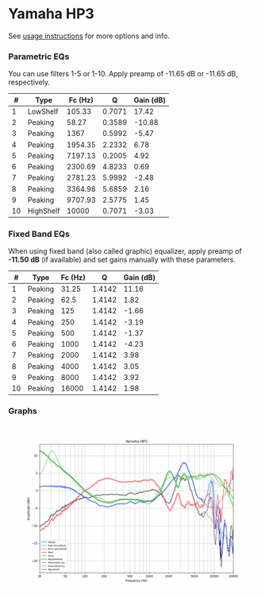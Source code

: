 # Yamaha HP3
See [usage instructions](https://github.com/jaakkopasanen/AutoEq#usage) for more options and info.

### Parametric EQs
You can use filters 1-5 or 1-10. Apply preamp of -11.65 dB or -11.65 dB, respectively.

|   # | Type      |   Fc (Hz) |      Q |   Gain (dB) |
|-----|-----------|-----------|--------|-------------|
|   1 | LowShelf  |    105.33 | 0.7071 |       17.42 |
|   2 | Peaking   |     58.27 | 0.3589 |      -10.88 |
|   3 | Peaking   |   1367    | 0.5992 |       -5.47 |
|   4 | Peaking   |   1954.35 | 2.2332 |        6.78 |
|   5 | Peaking   |   7197.13 | 0.2005 |        4.92 |
|   6 | Peaking   |   2300.69 | 4.8233 |        0.69 |
|   7 | Peaking   |   2781.23 | 5.9992 |       -2.48 |
|   8 | Peaking   |   3364.98 | 5.6859 |        2.16 |
|   9 | Peaking   |   9707.93 | 2.5775 |        1.45 |
|  10 | HighShelf |  10000    | 0.7071 |       -3.03 |

### Fixed Band EQs
When using fixed band (also called graphic) equalizer, apply preamp of **-11.50 dB** (if available) and set gains manually with these parameters.

|   # | Type    |   Fc (Hz) |      Q |   Gain (dB) |
|-----|---------|-----------|--------|-------------|
|   1 | Peaking |     31.25 | 1.4142 |       11.16 |
|   2 | Peaking |     62.5  | 1.4142 |        1.82 |
|   3 | Peaking |    125    | 1.4142 |       -1.66 |
|   4 | Peaking |    250    | 1.4142 |       -3.19 |
|   5 | Peaking |    500    | 1.4142 |       -1.37 |
|   6 | Peaking |   1000    | 1.4142 |       -4.23 |
|   7 | Peaking |   2000    | 1.4142 |        3.98 |
|   8 | Peaking |   4000    | 1.4142 |        3.05 |
|   9 | Peaking |   8000    | 1.4142 |        3.92 |
|  10 | Peaking |  16000    | 1.4142 |        1.98 |

### Graphs
![](./Yamaha%20HP3.png)
